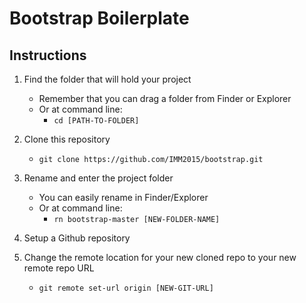 # Bootstrap Boilerplate

## Instructions

1. Find the folder that will hold your project
	- Remember that you can drag a folder from Finder or Explorer
	- Or at command line:
		- `cd [PATH-TO-FOLDER]`
	
2. Clone this repository
	- `git clone https://github.com/IMM2015/bootstrap.git`

3. Rename and enter the project folder
	- You can easily rename in Finder/Explorer
	- Or at command line:
		- `rn bootstrap-master [NEW-FOLDER-NAME]`

4. Setup a Github repository

5. Change the remote location for your new cloned repo to your new remote repo URL
	- `git remote set-url origin [NEW-GIT-URL]`



